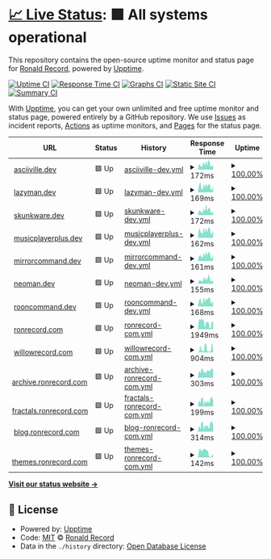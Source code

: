 # [📈 Live Status](https://doctorfree.github.io/upptime): <!--live status--> **🟩 All systems operational**

This repository contains the open-source uptime monitor and status page for [Ronald Record](http://ronrecord.com), powered by [Upptime](https://github.com/upptime/upptime).

[![Uptime CI](https://github.com/doctorfree/upptime/workflows/Uptime%20CI/badge.svg)](https://github.com/doctorfree/upptime/actions?query=workflow%3A%22Uptime+CI%22)
[![Response Time CI](https://github.com/doctorfree/upptime/workflows/Response%20Time%20CI/badge.svg)](https://github.com/doctorfree/upptime/actions?query=workflow%3A%22Response+Time+CI%22)
[![Graphs CI](https://github.com/doctorfree/upptime/workflows/Graphs%20CI/badge.svg)](https://github.com/doctorfree/upptime/actions?query=workflow%3A%22Graphs+CI%22)
[![Static Site CI](https://github.com/doctorfree/upptime/workflows/Static%20Site%20CI/badge.svg)](https://github.com/doctorfree/upptime/actions?query=workflow%3A%22Static+Site+CI%22)
[![Summary CI](https://github.com/doctorfree/upptime/workflows/Summary%20CI/badge.svg)](https://github.com/doctorfree/upptime/actions?query=workflow%3A%22Summary+CI%22)

With [Upptime](https://upptime.js.org), you can get your own unlimited and free uptime monitor and status page, powered entirely by a GitHub repository. We use [Issues](https://github.com/doctorfree/upptime/issues) as incident reports, [Actions](https://github.com/doctorfree/upptime/actions) as uptime monitors, and [Pages](https://doctorfree.github.io/upptime) for the status page.

<!--start: status pages-->
<!-- This summary is generated by Upptime (https://github.com/upptime/upptime) -->
<!-- Do not edit this manually, your changes will be overwritten -->
<!-- prettier-ignore -->
| URL | Status | History | Response Time | Uptime |
| --- | ------ | ------- | ------------- | ------ |
| <img alt="" src="https://icons.duckduckgo.com/ip3/asciiville.dev.ico" height="13"> [asciiville.dev](https://asciiville.dev) | 🟩 Up | [asciiville-dev.yml](https://github.com/doctorfree/upptime/commits/HEAD/history/asciiville-dev.yml) | <details><summary><img alt="Response time graph" src="./graphs/asciiville-dev/response-time-week.png" height="20"> 172ms</summary><br><a href="https://doctorfree.github.io/upptime/history/asciiville-dev"><img alt="Response time 172" src="https://img.shields.io/endpoint?url=https%3A%2F%2Fraw.githubusercontent.com%2Fdoctorfree%2Fupptime%2FHEAD%2Fapi%2Fasciiville-dev%2Fresponse-time.json"></a><br><a href="https://doctorfree.github.io/upptime/history/asciiville-dev"><img alt="24-hour response time 172" src="https://img.shields.io/endpoint?url=https%3A%2F%2Fraw.githubusercontent.com%2Fdoctorfree%2Fupptime%2FHEAD%2Fapi%2Fasciiville-dev%2Fresponse-time-day.json"></a><br><a href="https://doctorfree.github.io/upptime/history/asciiville-dev"><img alt="7-day response time 172" src="https://img.shields.io/endpoint?url=https%3A%2F%2Fraw.githubusercontent.com%2Fdoctorfree%2Fupptime%2FHEAD%2Fapi%2Fasciiville-dev%2Fresponse-time-week.json"></a><br><a href="https://doctorfree.github.io/upptime/history/asciiville-dev"><img alt="30-day response time 172" src="https://img.shields.io/endpoint?url=https%3A%2F%2Fraw.githubusercontent.com%2Fdoctorfree%2Fupptime%2FHEAD%2Fapi%2Fasciiville-dev%2Fresponse-time-month.json"></a><br><a href="https://doctorfree.github.io/upptime/history/asciiville-dev"><img alt="1-year response time 172" src="https://img.shields.io/endpoint?url=https%3A%2F%2Fraw.githubusercontent.com%2Fdoctorfree%2Fupptime%2FHEAD%2Fapi%2Fasciiville-dev%2Fresponse-time-year.json"></a></details> | <details><summary><a href="https://doctorfree.github.io/upptime/history/asciiville-dev">100.00%</a></summary><a href="https://doctorfree.github.io/upptime/history/asciiville-dev"><img alt="All-time uptime 100.00%" src="https://img.shields.io/endpoint?url=https%3A%2F%2Fraw.githubusercontent.com%2Fdoctorfree%2Fupptime%2FHEAD%2Fapi%2Fasciiville-dev%2Fuptime.json"></a><br><a href="https://doctorfree.github.io/upptime/history/asciiville-dev"><img alt="24-hour uptime 100.00%" src="https://img.shields.io/endpoint?url=https%3A%2F%2Fraw.githubusercontent.com%2Fdoctorfree%2Fupptime%2FHEAD%2Fapi%2Fasciiville-dev%2Fuptime-day.json"></a><br><a href="https://doctorfree.github.io/upptime/history/asciiville-dev"><img alt="7-day uptime 100.00%" src="https://img.shields.io/endpoint?url=https%3A%2F%2Fraw.githubusercontent.com%2Fdoctorfree%2Fupptime%2FHEAD%2Fapi%2Fasciiville-dev%2Fuptime-week.json"></a><br><a href="https://doctorfree.github.io/upptime/history/asciiville-dev"><img alt="30-day uptime 100.00%" src="https://img.shields.io/endpoint?url=https%3A%2F%2Fraw.githubusercontent.com%2Fdoctorfree%2Fupptime%2FHEAD%2Fapi%2Fasciiville-dev%2Fuptime-month.json"></a><br><a href="https://doctorfree.github.io/upptime/history/asciiville-dev"><img alt="1-year uptime 100.00%" src="https://img.shields.io/endpoint?url=https%3A%2F%2Fraw.githubusercontent.com%2Fdoctorfree%2Fupptime%2FHEAD%2Fapi%2Fasciiville-dev%2Fuptime-year.json"></a></details>
| <img alt="" src="https://icons.duckduckgo.com/ip3/lazyman.dev.ico" height="13"> [lazyman.dev](https://lazyman.dev) | 🟩 Up | [lazyman-dev.yml](https://github.com/doctorfree/upptime/commits/HEAD/history/lazyman-dev.yml) | <details><summary><img alt="Response time graph" src="./graphs/lazyman-dev/response-time-week.png" height="20"> 169ms</summary><br><a href="https://doctorfree.github.io/upptime/history/lazyman-dev"><img alt="Response time 169" src="https://img.shields.io/endpoint?url=https%3A%2F%2Fraw.githubusercontent.com%2Fdoctorfree%2Fupptime%2FHEAD%2Fapi%2Flazyman-dev%2Fresponse-time.json"></a><br><a href="https://doctorfree.github.io/upptime/history/lazyman-dev"><img alt="24-hour response time 169" src="https://img.shields.io/endpoint?url=https%3A%2F%2Fraw.githubusercontent.com%2Fdoctorfree%2Fupptime%2FHEAD%2Fapi%2Flazyman-dev%2Fresponse-time-day.json"></a><br><a href="https://doctorfree.github.io/upptime/history/lazyman-dev"><img alt="7-day response time 169" src="https://img.shields.io/endpoint?url=https%3A%2F%2Fraw.githubusercontent.com%2Fdoctorfree%2Fupptime%2FHEAD%2Fapi%2Flazyman-dev%2Fresponse-time-week.json"></a><br><a href="https://doctorfree.github.io/upptime/history/lazyman-dev"><img alt="30-day response time 169" src="https://img.shields.io/endpoint?url=https%3A%2F%2Fraw.githubusercontent.com%2Fdoctorfree%2Fupptime%2FHEAD%2Fapi%2Flazyman-dev%2Fresponse-time-month.json"></a><br><a href="https://doctorfree.github.io/upptime/history/lazyman-dev"><img alt="1-year response time 169" src="https://img.shields.io/endpoint?url=https%3A%2F%2Fraw.githubusercontent.com%2Fdoctorfree%2Fupptime%2FHEAD%2Fapi%2Flazyman-dev%2Fresponse-time-year.json"></a></details> | <details><summary><a href="https://doctorfree.github.io/upptime/history/lazyman-dev">100.00%</a></summary><a href="https://doctorfree.github.io/upptime/history/lazyman-dev"><img alt="All-time uptime 100.00%" src="https://img.shields.io/endpoint?url=https%3A%2F%2Fraw.githubusercontent.com%2Fdoctorfree%2Fupptime%2FHEAD%2Fapi%2Flazyman-dev%2Fuptime.json"></a><br><a href="https://doctorfree.github.io/upptime/history/lazyman-dev"><img alt="24-hour uptime 100.00%" src="https://img.shields.io/endpoint?url=https%3A%2F%2Fraw.githubusercontent.com%2Fdoctorfree%2Fupptime%2FHEAD%2Fapi%2Flazyman-dev%2Fuptime-day.json"></a><br><a href="https://doctorfree.github.io/upptime/history/lazyman-dev"><img alt="7-day uptime 100.00%" src="https://img.shields.io/endpoint?url=https%3A%2F%2Fraw.githubusercontent.com%2Fdoctorfree%2Fupptime%2FHEAD%2Fapi%2Flazyman-dev%2Fuptime-week.json"></a><br><a href="https://doctorfree.github.io/upptime/history/lazyman-dev"><img alt="30-day uptime 100.00%" src="https://img.shields.io/endpoint?url=https%3A%2F%2Fraw.githubusercontent.com%2Fdoctorfree%2Fupptime%2FHEAD%2Fapi%2Flazyman-dev%2Fuptime-month.json"></a><br><a href="https://doctorfree.github.io/upptime/history/lazyman-dev"><img alt="1-year uptime 100.00%" src="https://img.shields.io/endpoint?url=https%3A%2F%2Fraw.githubusercontent.com%2Fdoctorfree%2Fupptime%2FHEAD%2Fapi%2Flazyman-dev%2Fuptime-year.json"></a></details>
| <img alt="" src="https://icons.duckduckgo.com/ip3/skunkware.dev.ico" height="13"> [skunkware.dev](https://skunkware.dev) | 🟩 Up | [skunkware-dev.yml](https://github.com/doctorfree/upptime/commits/HEAD/history/skunkware-dev.yml) | <details><summary><img alt="Response time graph" src="./graphs/skunkware-dev/response-time-week.png" height="20"> 172ms</summary><br><a href="https://doctorfree.github.io/upptime/history/skunkware-dev"><img alt="Response time 172" src="https://img.shields.io/endpoint?url=https%3A%2F%2Fraw.githubusercontent.com%2Fdoctorfree%2Fupptime%2FHEAD%2Fapi%2Fskunkware-dev%2Fresponse-time.json"></a><br><a href="https://doctorfree.github.io/upptime/history/skunkware-dev"><img alt="24-hour response time 172" src="https://img.shields.io/endpoint?url=https%3A%2F%2Fraw.githubusercontent.com%2Fdoctorfree%2Fupptime%2FHEAD%2Fapi%2Fskunkware-dev%2Fresponse-time-day.json"></a><br><a href="https://doctorfree.github.io/upptime/history/skunkware-dev"><img alt="7-day response time 172" src="https://img.shields.io/endpoint?url=https%3A%2F%2Fraw.githubusercontent.com%2Fdoctorfree%2Fupptime%2FHEAD%2Fapi%2Fskunkware-dev%2Fresponse-time-week.json"></a><br><a href="https://doctorfree.github.io/upptime/history/skunkware-dev"><img alt="30-day response time 172" src="https://img.shields.io/endpoint?url=https%3A%2F%2Fraw.githubusercontent.com%2Fdoctorfree%2Fupptime%2FHEAD%2Fapi%2Fskunkware-dev%2Fresponse-time-month.json"></a><br><a href="https://doctorfree.github.io/upptime/history/skunkware-dev"><img alt="1-year response time 172" src="https://img.shields.io/endpoint?url=https%3A%2F%2Fraw.githubusercontent.com%2Fdoctorfree%2Fupptime%2FHEAD%2Fapi%2Fskunkware-dev%2Fresponse-time-year.json"></a></details> | <details><summary><a href="https://doctorfree.github.io/upptime/history/skunkware-dev">100.00%</a></summary><a href="https://doctorfree.github.io/upptime/history/skunkware-dev"><img alt="All-time uptime 100.00%" src="https://img.shields.io/endpoint?url=https%3A%2F%2Fraw.githubusercontent.com%2Fdoctorfree%2Fupptime%2FHEAD%2Fapi%2Fskunkware-dev%2Fuptime.json"></a><br><a href="https://doctorfree.github.io/upptime/history/skunkware-dev"><img alt="24-hour uptime 100.00%" src="https://img.shields.io/endpoint?url=https%3A%2F%2Fraw.githubusercontent.com%2Fdoctorfree%2Fupptime%2FHEAD%2Fapi%2Fskunkware-dev%2Fuptime-day.json"></a><br><a href="https://doctorfree.github.io/upptime/history/skunkware-dev"><img alt="7-day uptime 100.00%" src="https://img.shields.io/endpoint?url=https%3A%2F%2Fraw.githubusercontent.com%2Fdoctorfree%2Fupptime%2FHEAD%2Fapi%2Fskunkware-dev%2Fuptime-week.json"></a><br><a href="https://doctorfree.github.io/upptime/history/skunkware-dev"><img alt="30-day uptime 100.00%" src="https://img.shields.io/endpoint?url=https%3A%2F%2Fraw.githubusercontent.com%2Fdoctorfree%2Fupptime%2FHEAD%2Fapi%2Fskunkware-dev%2Fuptime-month.json"></a><br><a href="https://doctorfree.github.io/upptime/history/skunkware-dev"><img alt="1-year uptime 100.00%" src="https://img.shields.io/endpoint?url=https%3A%2F%2Fraw.githubusercontent.com%2Fdoctorfree%2Fupptime%2FHEAD%2Fapi%2Fskunkware-dev%2Fuptime-year.json"></a></details>
| <img alt="" src="https://icons.duckduckgo.com/ip3/musicplayerplus.dev.ico" height="13"> [musicplayerplus.dev](https://musicplayerplus.dev) | 🟩 Up | [musicplayerplus-dev.yml](https://github.com/doctorfree/upptime/commits/HEAD/history/musicplayerplus-dev.yml) | <details><summary><img alt="Response time graph" src="./graphs/musicplayerplus-dev/response-time-week.png" height="20"> 162ms</summary><br><a href="https://doctorfree.github.io/upptime/history/musicplayerplus-dev"><img alt="Response time 162" src="https://img.shields.io/endpoint?url=https%3A%2F%2Fraw.githubusercontent.com%2Fdoctorfree%2Fupptime%2FHEAD%2Fapi%2Fmusicplayerplus-dev%2Fresponse-time.json"></a><br><a href="https://doctorfree.github.io/upptime/history/musicplayerplus-dev"><img alt="24-hour response time 162" src="https://img.shields.io/endpoint?url=https%3A%2F%2Fraw.githubusercontent.com%2Fdoctorfree%2Fupptime%2FHEAD%2Fapi%2Fmusicplayerplus-dev%2Fresponse-time-day.json"></a><br><a href="https://doctorfree.github.io/upptime/history/musicplayerplus-dev"><img alt="7-day response time 162" src="https://img.shields.io/endpoint?url=https%3A%2F%2Fraw.githubusercontent.com%2Fdoctorfree%2Fupptime%2FHEAD%2Fapi%2Fmusicplayerplus-dev%2Fresponse-time-week.json"></a><br><a href="https://doctorfree.github.io/upptime/history/musicplayerplus-dev"><img alt="30-day response time 162" src="https://img.shields.io/endpoint?url=https%3A%2F%2Fraw.githubusercontent.com%2Fdoctorfree%2Fupptime%2FHEAD%2Fapi%2Fmusicplayerplus-dev%2Fresponse-time-month.json"></a><br><a href="https://doctorfree.github.io/upptime/history/musicplayerplus-dev"><img alt="1-year response time 162" src="https://img.shields.io/endpoint?url=https%3A%2F%2Fraw.githubusercontent.com%2Fdoctorfree%2Fupptime%2FHEAD%2Fapi%2Fmusicplayerplus-dev%2Fresponse-time-year.json"></a></details> | <details><summary><a href="https://doctorfree.github.io/upptime/history/musicplayerplus-dev">100.00%</a></summary><a href="https://doctorfree.github.io/upptime/history/musicplayerplus-dev"><img alt="All-time uptime 100.00%" src="https://img.shields.io/endpoint?url=https%3A%2F%2Fraw.githubusercontent.com%2Fdoctorfree%2Fupptime%2FHEAD%2Fapi%2Fmusicplayerplus-dev%2Fuptime.json"></a><br><a href="https://doctorfree.github.io/upptime/history/musicplayerplus-dev"><img alt="24-hour uptime 100.00%" src="https://img.shields.io/endpoint?url=https%3A%2F%2Fraw.githubusercontent.com%2Fdoctorfree%2Fupptime%2FHEAD%2Fapi%2Fmusicplayerplus-dev%2Fuptime-day.json"></a><br><a href="https://doctorfree.github.io/upptime/history/musicplayerplus-dev"><img alt="7-day uptime 100.00%" src="https://img.shields.io/endpoint?url=https%3A%2F%2Fraw.githubusercontent.com%2Fdoctorfree%2Fupptime%2FHEAD%2Fapi%2Fmusicplayerplus-dev%2Fuptime-week.json"></a><br><a href="https://doctorfree.github.io/upptime/history/musicplayerplus-dev"><img alt="30-day uptime 100.00%" src="https://img.shields.io/endpoint?url=https%3A%2F%2Fraw.githubusercontent.com%2Fdoctorfree%2Fupptime%2FHEAD%2Fapi%2Fmusicplayerplus-dev%2Fuptime-month.json"></a><br><a href="https://doctorfree.github.io/upptime/history/musicplayerplus-dev"><img alt="1-year uptime 100.00%" src="https://img.shields.io/endpoint?url=https%3A%2F%2Fraw.githubusercontent.com%2Fdoctorfree%2Fupptime%2FHEAD%2Fapi%2Fmusicplayerplus-dev%2Fuptime-year.json"></a></details>
| <img alt="" src="https://icons.duckduckgo.com/ip3/mirrorcommand.dev.ico" height="13"> [mirrorcommand.dev](https://mirrorcommand.dev) | 🟩 Up | [mirrorcommand-dev.yml](https://github.com/doctorfree/upptime/commits/HEAD/history/mirrorcommand-dev.yml) | <details><summary><img alt="Response time graph" src="./graphs/mirrorcommand-dev/response-time-week.png" height="20"> 161ms</summary><br><a href="https://doctorfree.github.io/upptime/history/mirrorcommand-dev"><img alt="Response time 161" src="https://img.shields.io/endpoint?url=https%3A%2F%2Fraw.githubusercontent.com%2Fdoctorfree%2Fupptime%2FHEAD%2Fapi%2Fmirrorcommand-dev%2Fresponse-time.json"></a><br><a href="https://doctorfree.github.io/upptime/history/mirrorcommand-dev"><img alt="24-hour response time 161" src="https://img.shields.io/endpoint?url=https%3A%2F%2Fraw.githubusercontent.com%2Fdoctorfree%2Fupptime%2FHEAD%2Fapi%2Fmirrorcommand-dev%2Fresponse-time-day.json"></a><br><a href="https://doctorfree.github.io/upptime/history/mirrorcommand-dev"><img alt="7-day response time 161" src="https://img.shields.io/endpoint?url=https%3A%2F%2Fraw.githubusercontent.com%2Fdoctorfree%2Fupptime%2FHEAD%2Fapi%2Fmirrorcommand-dev%2Fresponse-time-week.json"></a><br><a href="https://doctorfree.github.io/upptime/history/mirrorcommand-dev"><img alt="30-day response time 161" src="https://img.shields.io/endpoint?url=https%3A%2F%2Fraw.githubusercontent.com%2Fdoctorfree%2Fupptime%2FHEAD%2Fapi%2Fmirrorcommand-dev%2Fresponse-time-month.json"></a><br><a href="https://doctorfree.github.io/upptime/history/mirrorcommand-dev"><img alt="1-year response time 161" src="https://img.shields.io/endpoint?url=https%3A%2F%2Fraw.githubusercontent.com%2Fdoctorfree%2Fupptime%2FHEAD%2Fapi%2Fmirrorcommand-dev%2Fresponse-time-year.json"></a></details> | <details><summary><a href="https://doctorfree.github.io/upptime/history/mirrorcommand-dev">100.00%</a></summary><a href="https://doctorfree.github.io/upptime/history/mirrorcommand-dev"><img alt="All-time uptime 100.00%" src="https://img.shields.io/endpoint?url=https%3A%2F%2Fraw.githubusercontent.com%2Fdoctorfree%2Fupptime%2FHEAD%2Fapi%2Fmirrorcommand-dev%2Fuptime.json"></a><br><a href="https://doctorfree.github.io/upptime/history/mirrorcommand-dev"><img alt="24-hour uptime 100.00%" src="https://img.shields.io/endpoint?url=https%3A%2F%2Fraw.githubusercontent.com%2Fdoctorfree%2Fupptime%2FHEAD%2Fapi%2Fmirrorcommand-dev%2Fuptime-day.json"></a><br><a href="https://doctorfree.github.io/upptime/history/mirrorcommand-dev"><img alt="7-day uptime 100.00%" src="https://img.shields.io/endpoint?url=https%3A%2F%2Fraw.githubusercontent.com%2Fdoctorfree%2Fupptime%2FHEAD%2Fapi%2Fmirrorcommand-dev%2Fuptime-week.json"></a><br><a href="https://doctorfree.github.io/upptime/history/mirrorcommand-dev"><img alt="30-day uptime 100.00%" src="https://img.shields.io/endpoint?url=https%3A%2F%2Fraw.githubusercontent.com%2Fdoctorfree%2Fupptime%2FHEAD%2Fapi%2Fmirrorcommand-dev%2Fuptime-month.json"></a><br><a href="https://doctorfree.github.io/upptime/history/mirrorcommand-dev"><img alt="1-year uptime 100.00%" src="https://img.shields.io/endpoint?url=https%3A%2F%2Fraw.githubusercontent.com%2Fdoctorfree%2Fupptime%2FHEAD%2Fapi%2Fmirrorcommand-dev%2Fuptime-year.json"></a></details>
| <img alt="" src="https://icons.duckduckgo.com/ip3/neoman.dev.ico" height="13"> [neoman.dev](https://neoman.dev) | 🟩 Up | [neoman-dev.yml](https://github.com/doctorfree/upptime/commits/HEAD/history/neoman-dev.yml) | <details><summary><img alt="Response time graph" src="./graphs/neoman-dev/response-time-week.png" height="20"> 155ms</summary><br><a href="https://doctorfree.github.io/upptime/history/neoman-dev"><img alt="Response time 155" src="https://img.shields.io/endpoint?url=https%3A%2F%2Fraw.githubusercontent.com%2Fdoctorfree%2Fupptime%2FHEAD%2Fapi%2Fneoman-dev%2Fresponse-time.json"></a><br><a href="https://doctorfree.github.io/upptime/history/neoman-dev"><img alt="24-hour response time 155" src="https://img.shields.io/endpoint?url=https%3A%2F%2Fraw.githubusercontent.com%2Fdoctorfree%2Fupptime%2FHEAD%2Fapi%2Fneoman-dev%2Fresponse-time-day.json"></a><br><a href="https://doctorfree.github.io/upptime/history/neoman-dev"><img alt="7-day response time 155" src="https://img.shields.io/endpoint?url=https%3A%2F%2Fraw.githubusercontent.com%2Fdoctorfree%2Fupptime%2FHEAD%2Fapi%2Fneoman-dev%2Fresponse-time-week.json"></a><br><a href="https://doctorfree.github.io/upptime/history/neoman-dev"><img alt="30-day response time 155" src="https://img.shields.io/endpoint?url=https%3A%2F%2Fraw.githubusercontent.com%2Fdoctorfree%2Fupptime%2FHEAD%2Fapi%2Fneoman-dev%2Fresponse-time-month.json"></a><br><a href="https://doctorfree.github.io/upptime/history/neoman-dev"><img alt="1-year response time 155" src="https://img.shields.io/endpoint?url=https%3A%2F%2Fraw.githubusercontent.com%2Fdoctorfree%2Fupptime%2FHEAD%2Fapi%2Fneoman-dev%2Fresponse-time-year.json"></a></details> | <details><summary><a href="https://doctorfree.github.io/upptime/history/neoman-dev">100.00%</a></summary><a href="https://doctorfree.github.io/upptime/history/neoman-dev"><img alt="All-time uptime 100.00%" src="https://img.shields.io/endpoint?url=https%3A%2F%2Fraw.githubusercontent.com%2Fdoctorfree%2Fupptime%2FHEAD%2Fapi%2Fneoman-dev%2Fuptime.json"></a><br><a href="https://doctorfree.github.io/upptime/history/neoman-dev"><img alt="24-hour uptime 100.00%" src="https://img.shields.io/endpoint?url=https%3A%2F%2Fraw.githubusercontent.com%2Fdoctorfree%2Fupptime%2FHEAD%2Fapi%2Fneoman-dev%2Fuptime-day.json"></a><br><a href="https://doctorfree.github.io/upptime/history/neoman-dev"><img alt="7-day uptime 100.00%" src="https://img.shields.io/endpoint?url=https%3A%2F%2Fraw.githubusercontent.com%2Fdoctorfree%2Fupptime%2FHEAD%2Fapi%2Fneoman-dev%2Fuptime-week.json"></a><br><a href="https://doctorfree.github.io/upptime/history/neoman-dev"><img alt="30-day uptime 100.00%" src="https://img.shields.io/endpoint?url=https%3A%2F%2Fraw.githubusercontent.com%2Fdoctorfree%2Fupptime%2FHEAD%2Fapi%2Fneoman-dev%2Fuptime-month.json"></a><br><a href="https://doctorfree.github.io/upptime/history/neoman-dev"><img alt="1-year uptime 100.00%" src="https://img.shields.io/endpoint?url=https%3A%2F%2Fraw.githubusercontent.com%2Fdoctorfree%2Fupptime%2FHEAD%2Fapi%2Fneoman-dev%2Fuptime-year.json"></a></details>
| <img alt="" src="https://icons.duckduckgo.com/ip3/rooncommand.dev.ico" height="13"> [rooncommand.dev](https://rooncommand.dev) | 🟩 Up | [rooncommand-dev.yml](https://github.com/doctorfree/upptime/commits/HEAD/history/rooncommand-dev.yml) | <details><summary><img alt="Response time graph" src="./graphs/rooncommand-dev/response-time-week.png" height="20"> 168ms</summary><br><a href="https://doctorfree.github.io/upptime/history/rooncommand-dev"><img alt="Response time 168" src="https://img.shields.io/endpoint?url=https%3A%2F%2Fraw.githubusercontent.com%2Fdoctorfree%2Fupptime%2FHEAD%2Fapi%2Frooncommand-dev%2Fresponse-time.json"></a><br><a href="https://doctorfree.github.io/upptime/history/rooncommand-dev"><img alt="24-hour response time 168" src="https://img.shields.io/endpoint?url=https%3A%2F%2Fraw.githubusercontent.com%2Fdoctorfree%2Fupptime%2FHEAD%2Fapi%2Frooncommand-dev%2Fresponse-time-day.json"></a><br><a href="https://doctorfree.github.io/upptime/history/rooncommand-dev"><img alt="7-day response time 168" src="https://img.shields.io/endpoint?url=https%3A%2F%2Fraw.githubusercontent.com%2Fdoctorfree%2Fupptime%2FHEAD%2Fapi%2Frooncommand-dev%2Fresponse-time-week.json"></a><br><a href="https://doctorfree.github.io/upptime/history/rooncommand-dev"><img alt="30-day response time 168" src="https://img.shields.io/endpoint?url=https%3A%2F%2Fraw.githubusercontent.com%2Fdoctorfree%2Fupptime%2FHEAD%2Fapi%2Frooncommand-dev%2Fresponse-time-month.json"></a><br><a href="https://doctorfree.github.io/upptime/history/rooncommand-dev"><img alt="1-year response time 168" src="https://img.shields.io/endpoint?url=https%3A%2F%2Fraw.githubusercontent.com%2Fdoctorfree%2Fupptime%2FHEAD%2Fapi%2Frooncommand-dev%2Fresponse-time-year.json"></a></details> | <details><summary><a href="https://doctorfree.github.io/upptime/history/rooncommand-dev">100.00%</a></summary><a href="https://doctorfree.github.io/upptime/history/rooncommand-dev"><img alt="All-time uptime 100.00%" src="https://img.shields.io/endpoint?url=https%3A%2F%2Fraw.githubusercontent.com%2Fdoctorfree%2Fupptime%2FHEAD%2Fapi%2Frooncommand-dev%2Fuptime.json"></a><br><a href="https://doctorfree.github.io/upptime/history/rooncommand-dev"><img alt="24-hour uptime 100.00%" src="https://img.shields.io/endpoint?url=https%3A%2F%2Fraw.githubusercontent.com%2Fdoctorfree%2Fupptime%2FHEAD%2Fapi%2Frooncommand-dev%2Fuptime-day.json"></a><br><a href="https://doctorfree.github.io/upptime/history/rooncommand-dev"><img alt="7-day uptime 100.00%" src="https://img.shields.io/endpoint?url=https%3A%2F%2Fraw.githubusercontent.com%2Fdoctorfree%2Fupptime%2FHEAD%2Fapi%2Frooncommand-dev%2Fuptime-week.json"></a><br><a href="https://doctorfree.github.io/upptime/history/rooncommand-dev"><img alt="30-day uptime 100.00%" src="https://img.shields.io/endpoint?url=https%3A%2F%2Fraw.githubusercontent.com%2Fdoctorfree%2Fupptime%2FHEAD%2Fapi%2Frooncommand-dev%2Fuptime-month.json"></a><br><a href="https://doctorfree.github.io/upptime/history/rooncommand-dev"><img alt="1-year uptime 100.00%" src="https://img.shields.io/endpoint?url=https%3A%2F%2Fraw.githubusercontent.com%2Fdoctorfree%2Fupptime%2FHEAD%2Fapi%2Frooncommand-dev%2Fuptime-year.json"></a></details>
| <img alt="" src="https://icons.duckduckgo.com/ip3/ronrecord.com.ico" height="13"> [ronrecord.com](https://ronrecord.com) | 🟩 Up | [ronrecord-com.yml](https://github.com/doctorfree/upptime/commits/HEAD/history/ronrecord-com.yml) | <details><summary><img alt="Response time graph" src="./graphs/ronrecord-com/response-time-week.png" height="20"> 1949ms</summary><br><a href="https://doctorfree.github.io/upptime/history/ronrecord-com"><img alt="Response time 1949" src="https://img.shields.io/endpoint?url=https%3A%2F%2Fraw.githubusercontent.com%2Fdoctorfree%2Fupptime%2FHEAD%2Fapi%2Fronrecord-com%2Fresponse-time.json"></a><br><a href="https://doctorfree.github.io/upptime/history/ronrecord-com"><img alt="24-hour response time 1949" src="https://img.shields.io/endpoint?url=https%3A%2F%2Fraw.githubusercontent.com%2Fdoctorfree%2Fupptime%2FHEAD%2Fapi%2Fronrecord-com%2Fresponse-time-day.json"></a><br><a href="https://doctorfree.github.io/upptime/history/ronrecord-com"><img alt="7-day response time 1949" src="https://img.shields.io/endpoint?url=https%3A%2F%2Fraw.githubusercontent.com%2Fdoctorfree%2Fupptime%2FHEAD%2Fapi%2Fronrecord-com%2Fresponse-time-week.json"></a><br><a href="https://doctorfree.github.io/upptime/history/ronrecord-com"><img alt="30-day response time 1949" src="https://img.shields.io/endpoint?url=https%3A%2F%2Fraw.githubusercontent.com%2Fdoctorfree%2Fupptime%2FHEAD%2Fapi%2Fronrecord-com%2Fresponse-time-month.json"></a><br><a href="https://doctorfree.github.io/upptime/history/ronrecord-com"><img alt="1-year response time 1949" src="https://img.shields.io/endpoint?url=https%3A%2F%2Fraw.githubusercontent.com%2Fdoctorfree%2Fupptime%2FHEAD%2Fapi%2Fronrecord-com%2Fresponse-time-year.json"></a></details> | <details><summary><a href="https://doctorfree.github.io/upptime/history/ronrecord-com">100.00%</a></summary><a href="https://doctorfree.github.io/upptime/history/ronrecord-com"><img alt="All-time uptime 100.00%" src="https://img.shields.io/endpoint?url=https%3A%2F%2Fraw.githubusercontent.com%2Fdoctorfree%2Fupptime%2FHEAD%2Fapi%2Fronrecord-com%2Fuptime.json"></a><br><a href="https://doctorfree.github.io/upptime/history/ronrecord-com"><img alt="24-hour uptime 100.00%" src="https://img.shields.io/endpoint?url=https%3A%2F%2Fraw.githubusercontent.com%2Fdoctorfree%2Fupptime%2FHEAD%2Fapi%2Fronrecord-com%2Fuptime-day.json"></a><br><a href="https://doctorfree.github.io/upptime/history/ronrecord-com"><img alt="7-day uptime 100.00%" src="https://img.shields.io/endpoint?url=https%3A%2F%2Fraw.githubusercontent.com%2Fdoctorfree%2Fupptime%2FHEAD%2Fapi%2Fronrecord-com%2Fuptime-week.json"></a><br><a href="https://doctorfree.github.io/upptime/history/ronrecord-com"><img alt="30-day uptime 100.00%" src="https://img.shields.io/endpoint?url=https%3A%2F%2Fraw.githubusercontent.com%2Fdoctorfree%2Fupptime%2FHEAD%2Fapi%2Fronrecord-com%2Fuptime-month.json"></a><br><a href="https://doctorfree.github.io/upptime/history/ronrecord-com"><img alt="1-year uptime 100.00%" src="https://img.shields.io/endpoint?url=https%3A%2F%2Fraw.githubusercontent.com%2Fdoctorfree%2Fupptime%2FHEAD%2Fapi%2Fronrecord-com%2Fuptime-year.json"></a></details>
| <img alt="" src="https://icons.duckduckgo.com/ip3/willowrecord.com.ico" height="13"> [willowrecord.com](https://willowrecord.com) | 🟩 Up | [willowrecord-com.yml](https://github.com/doctorfree/upptime/commits/HEAD/history/willowrecord-com.yml) | <details><summary><img alt="Response time graph" src="./graphs/willowrecord-com/response-time-week.png" height="20"> 904ms</summary><br><a href="https://doctorfree.github.io/upptime/history/willowrecord-com"><img alt="Response time 904" src="https://img.shields.io/endpoint?url=https%3A%2F%2Fraw.githubusercontent.com%2Fdoctorfree%2Fupptime%2FHEAD%2Fapi%2Fwillowrecord-com%2Fresponse-time.json"></a><br><a href="https://doctorfree.github.io/upptime/history/willowrecord-com"><img alt="24-hour response time 904" src="https://img.shields.io/endpoint?url=https%3A%2F%2Fraw.githubusercontent.com%2Fdoctorfree%2Fupptime%2FHEAD%2Fapi%2Fwillowrecord-com%2Fresponse-time-day.json"></a><br><a href="https://doctorfree.github.io/upptime/history/willowrecord-com"><img alt="7-day response time 904" src="https://img.shields.io/endpoint?url=https%3A%2F%2Fraw.githubusercontent.com%2Fdoctorfree%2Fupptime%2FHEAD%2Fapi%2Fwillowrecord-com%2Fresponse-time-week.json"></a><br><a href="https://doctorfree.github.io/upptime/history/willowrecord-com"><img alt="30-day response time 904" src="https://img.shields.io/endpoint?url=https%3A%2F%2Fraw.githubusercontent.com%2Fdoctorfree%2Fupptime%2FHEAD%2Fapi%2Fwillowrecord-com%2Fresponse-time-month.json"></a><br><a href="https://doctorfree.github.io/upptime/history/willowrecord-com"><img alt="1-year response time 904" src="https://img.shields.io/endpoint?url=https%3A%2F%2Fraw.githubusercontent.com%2Fdoctorfree%2Fupptime%2FHEAD%2Fapi%2Fwillowrecord-com%2Fresponse-time-year.json"></a></details> | <details><summary><a href="https://doctorfree.github.io/upptime/history/willowrecord-com">100.00%</a></summary><a href="https://doctorfree.github.io/upptime/history/willowrecord-com"><img alt="All-time uptime 100.00%" src="https://img.shields.io/endpoint?url=https%3A%2F%2Fraw.githubusercontent.com%2Fdoctorfree%2Fupptime%2FHEAD%2Fapi%2Fwillowrecord-com%2Fuptime.json"></a><br><a href="https://doctorfree.github.io/upptime/history/willowrecord-com"><img alt="24-hour uptime 100.00%" src="https://img.shields.io/endpoint?url=https%3A%2F%2Fraw.githubusercontent.com%2Fdoctorfree%2Fupptime%2FHEAD%2Fapi%2Fwillowrecord-com%2Fuptime-day.json"></a><br><a href="https://doctorfree.github.io/upptime/history/willowrecord-com"><img alt="7-day uptime 100.00%" src="https://img.shields.io/endpoint?url=https%3A%2F%2Fraw.githubusercontent.com%2Fdoctorfree%2Fupptime%2FHEAD%2Fapi%2Fwillowrecord-com%2Fuptime-week.json"></a><br><a href="https://doctorfree.github.io/upptime/history/willowrecord-com"><img alt="30-day uptime 100.00%" src="https://img.shields.io/endpoint?url=https%3A%2F%2Fraw.githubusercontent.com%2Fdoctorfree%2Fupptime%2FHEAD%2Fapi%2Fwillowrecord-com%2Fuptime-month.json"></a><br><a href="https://doctorfree.github.io/upptime/history/willowrecord-com"><img alt="1-year uptime 100.00%" src="https://img.shields.io/endpoint?url=https%3A%2F%2Fraw.githubusercontent.com%2Fdoctorfree%2Fupptime%2FHEAD%2Fapi%2Fwillowrecord-com%2Fuptime-year.json"></a></details>
| <img alt="" src="https://icons.duckduckgo.com/ip3/archive.ronrecord.com.ico" height="13"> [archive.ronrecord.com](https://archive.ronrecord.com) | 🟩 Up | [archive-ronrecord-com.yml](https://github.com/doctorfree/upptime/commits/HEAD/history/archive-ronrecord-com.yml) | <details><summary><img alt="Response time graph" src="./graphs/archive-ronrecord-com/response-time-week.png" height="20"> 303ms</summary><br><a href="https://doctorfree.github.io/upptime/history/archive-ronrecord-com"><img alt="Response time 303" src="https://img.shields.io/endpoint?url=https%3A%2F%2Fraw.githubusercontent.com%2Fdoctorfree%2Fupptime%2FHEAD%2Fapi%2Farchive-ronrecord-com%2Fresponse-time.json"></a><br><a href="https://doctorfree.github.io/upptime/history/archive-ronrecord-com"><img alt="24-hour response time 303" src="https://img.shields.io/endpoint?url=https%3A%2F%2Fraw.githubusercontent.com%2Fdoctorfree%2Fupptime%2FHEAD%2Fapi%2Farchive-ronrecord-com%2Fresponse-time-day.json"></a><br><a href="https://doctorfree.github.io/upptime/history/archive-ronrecord-com"><img alt="7-day response time 303" src="https://img.shields.io/endpoint?url=https%3A%2F%2Fraw.githubusercontent.com%2Fdoctorfree%2Fupptime%2FHEAD%2Fapi%2Farchive-ronrecord-com%2Fresponse-time-week.json"></a><br><a href="https://doctorfree.github.io/upptime/history/archive-ronrecord-com"><img alt="30-day response time 303" src="https://img.shields.io/endpoint?url=https%3A%2F%2Fraw.githubusercontent.com%2Fdoctorfree%2Fupptime%2FHEAD%2Fapi%2Farchive-ronrecord-com%2Fresponse-time-month.json"></a><br><a href="https://doctorfree.github.io/upptime/history/archive-ronrecord-com"><img alt="1-year response time 303" src="https://img.shields.io/endpoint?url=https%3A%2F%2Fraw.githubusercontent.com%2Fdoctorfree%2Fupptime%2FHEAD%2Fapi%2Farchive-ronrecord-com%2Fresponse-time-year.json"></a></details> | <details><summary><a href="https://doctorfree.github.io/upptime/history/archive-ronrecord-com">100.00%</a></summary><a href="https://doctorfree.github.io/upptime/history/archive-ronrecord-com"><img alt="All-time uptime 100.00%" src="https://img.shields.io/endpoint?url=https%3A%2F%2Fraw.githubusercontent.com%2Fdoctorfree%2Fupptime%2FHEAD%2Fapi%2Farchive-ronrecord-com%2Fuptime.json"></a><br><a href="https://doctorfree.github.io/upptime/history/archive-ronrecord-com"><img alt="24-hour uptime 100.00%" src="https://img.shields.io/endpoint?url=https%3A%2F%2Fraw.githubusercontent.com%2Fdoctorfree%2Fupptime%2FHEAD%2Fapi%2Farchive-ronrecord-com%2Fuptime-day.json"></a><br><a href="https://doctorfree.github.io/upptime/history/archive-ronrecord-com"><img alt="7-day uptime 100.00%" src="https://img.shields.io/endpoint?url=https%3A%2F%2Fraw.githubusercontent.com%2Fdoctorfree%2Fupptime%2FHEAD%2Fapi%2Farchive-ronrecord-com%2Fuptime-week.json"></a><br><a href="https://doctorfree.github.io/upptime/history/archive-ronrecord-com"><img alt="30-day uptime 100.00%" src="https://img.shields.io/endpoint?url=https%3A%2F%2Fraw.githubusercontent.com%2Fdoctorfree%2Fupptime%2FHEAD%2Fapi%2Farchive-ronrecord-com%2Fuptime-month.json"></a><br><a href="https://doctorfree.github.io/upptime/history/archive-ronrecord-com"><img alt="1-year uptime 100.00%" src="https://img.shields.io/endpoint?url=https%3A%2F%2Fraw.githubusercontent.com%2Fdoctorfree%2Fupptime%2FHEAD%2Fapi%2Farchive-ronrecord-com%2Fuptime-year.json"></a></details>
| <img alt="" src="https://icons.duckduckgo.com/ip3/fractals.ronrecord.com.ico" height="13"> [fractals.ronrecord.com](https://fractals.ronrecord.com) | 🟩 Up | [fractals-ronrecord-com.yml](https://github.com/doctorfree/upptime/commits/HEAD/history/fractals-ronrecord-com.yml) | <details><summary><img alt="Response time graph" src="./graphs/fractals-ronrecord-com/response-time-week.png" height="20"> 199ms</summary><br><a href="https://doctorfree.github.io/upptime/history/fractals-ronrecord-com"><img alt="Response time 199" src="https://img.shields.io/endpoint?url=https%3A%2F%2Fraw.githubusercontent.com%2Fdoctorfree%2Fupptime%2FHEAD%2Fapi%2Ffractals-ronrecord-com%2Fresponse-time.json"></a><br><a href="https://doctorfree.github.io/upptime/history/fractals-ronrecord-com"><img alt="24-hour response time 199" src="https://img.shields.io/endpoint?url=https%3A%2F%2Fraw.githubusercontent.com%2Fdoctorfree%2Fupptime%2FHEAD%2Fapi%2Ffractals-ronrecord-com%2Fresponse-time-day.json"></a><br><a href="https://doctorfree.github.io/upptime/history/fractals-ronrecord-com"><img alt="7-day response time 199" src="https://img.shields.io/endpoint?url=https%3A%2F%2Fraw.githubusercontent.com%2Fdoctorfree%2Fupptime%2FHEAD%2Fapi%2Ffractals-ronrecord-com%2Fresponse-time-week.json"></a><br><a href="https://doctorfree.github.io/upptime/history/fractals-ronrecord-com"><img alt="30-day response time 199" src="https://img.shields.io/endpoint?url=https%3A%2F%2Fraw.githubusercontent.com%2Fdoctorfree%2Fupptime%2FHEAD%2Fapi%2Ffractals-ronrecord-com%2Fresponse-time-month.json"></a><br><a href="https://doctorfree.github.io/upptime/history/fractals-ronrecord-com"><img alt="1-year response time 199" src="https://img.shields.io/endpoint?url=https%3A%2F%2Fraw.githubusercontent.com%2Fdoctorfree%2Fupptime%2FHEAD%2Fapi%2Ffractals-ronrecord-com%2Fresponse-time-year.json"></a></details> | <details><summary><a href="https://doctorfree.github.io/upptime/history/fractals-ronrecord-com">100.00%</a></summary><a href="https://doctorfree.github.io/upptime/history/fractals-ronrecord-com"><img alt="All-time uptime 100.00%" src="https://img.shields.io/endpoint?url=https%3A%2F%2Fraw.githubusercontent.com%2Fdoctorfree%2Fupptime%2FHEAD%2Fapi%2Ffractals-ronrecord-com%2Fuptime.json"></a><br><a href="https://doctorfree.github.io/upptime/history/fractals-ronrecord-com"><img alt="24-hour uptime 100.00%" src="https://img.shields.io/endpoint?url=https%3A%2F%2Fraw.githubusercontent.com%2Fdoctorfree%2Fupptime%2FHEAD%2Fapi%2Ffractals-ronrecord-com%2Fuptime-day.json"></a><br><a href="https://doctorfree.github.io/upptime/history/fractals-ronrecord-com"><img alt="7-day uptime 100.00%" src="https://img.shields.io/endpoint?url=https%3A%2F%2Fraw.githubusercontent.com%2Fdoctorfree%2Fupptime%2FHEAD%2Fapi%2Ffractals-ronrecord-com%2Fuptime-week.json"></a><br><a href="https://doctorfree.github.io/upptime/history/fractals-ronrecord-com"><img alt="30-day uptime 100.00%" src="https://img.shields.io/endpoint?url=https%3A%2F%2Fraw.githubusercontent.com%2Fdoctorfree%2Fupptime%2FHEAD%2Fapi%2Ffractals-ronrecord-com%2Fuptime-month.json"></a><br><a href="https://doctorfree.github.io/upptime/history/fractals-ronrecord-com"><img alt="1-year uptime 100.00%" src="https://img.shields.io/endpoint?url=https%3A%2F%2Fraw.githubusercontent.com%2Fdoctorfree%2Fupptime%2FHEAD%2Fapi%2Ffractals-ronrecord-com%2Fuptime-year.json"></a></details>
| <img alt="" src="https://icons.duckduckgo.com/ip3/blog.ronrecord.com.ico" height="13"> [blog.ronrecord.com](https://blog.ronrecord.com) | 🟩 Up | [blog-ronrecord-com.yml](https://github.com/doctorfree/upptime/commits/HEAD/history/blog-ronrecord-com.yml) | <details><summary><img alt="Response time graph" src="./graphs/blog-ronrecord-com/response-time-week.png" height="20"> 314ms</summary><br><a href="https://doctorfree.github.io/upptime/history/blog-ronrecord-com"><img alt="Response time 314" src="https://img.shields.io/endpoint?url=https%3A%2F%2Fraw.githubusercontent.com%2Fdoctorfree%2Fupptime%2FHEAD%2Fapi%2Fblog-ronrecord-com%2Fresponse-time.json"></a><br><a href="https://doctorfree.github.io/upptime/history/blog-ronrecord-com"><img alt="24-hour response time 314" src="https://img.shields.io/endpoint?url=https%3A%2F%2Fraw.githubusercontent.com%2Fdoctorfree%2Fupptime%2FHEAD%2Fapi%2Fblog-ronrecord-com%2Fresponse-time-day.json"></a><br><a href="https://doctorfree.github.io/upptime/history/blog-ronrecord-com"><img alt="7-day response time 314" src="https://img.shields.io/endpoint?url=https%3A%2F%2Fraw.githubusercontent.com%2Fdoctorfree%2Fupptime%2FHEAD%2Fapi%2Fblog-ronrecord-com%2Fresponse-time-week.json"></a><br><a href="https://doctorfree.github.io/upptime/history/blog-ronrecord-com"><img alt="30-day response time 314" src="https://img.shields.io/endpoint?url=https%3A%2F%2Fraw.githubusercontent.com%2Fdoctorfree%2Fupptime%2FHEAD%2Fapi%2Fblog-ronrecord-com%2Fresponse-time-month.json"></a><br><a href="https://doctorfree.github.io/upptime/history/blog-ronrecord-com"><img alt="1-year response time 314" src="https://img.shields.io/endpoint?url=https%3A%2F%2Fraw.githubusercontent.com%2Fdoctorfree%2Fupptime%2FHEAD%2Fapi%2Fblog-ronrecord-com%2Fresponse-time-year.json"></a></details> | <details><summary><a href="https://doctorfree.github.io/upptime/history/blog-ronrecord-com">100.00%</a></summary><a href="https://doctorfree.github.io/upptime/history/blog-ronrecord-com"><img alt="All-time uptime 100.00%" src="https://img.shields.io/endpoint?url=https%3A%2F%2Fraw.githubusercontent.com%2Fdoctorfree%2Fupptime%2FHEAD%2Fapi%2Fblog-ronrecord-com%2Fuptime.json"></a><br><a href="https://doctorfree.github.io/upptime/history/blog-ronrecord-com"><img alt="24-hour uptime 100.00%" src="https://img.shields.io/endpoint?url=https%3A%2F%2Fraw.githubusercontent.com%2Fdoctorfree%2Fupptime%2FHEAD%2Fapi%2Fblog-ronrecord-com%2Fuptime-day.json"></a><br><a href="https://doctorfree.github.io/upptime/history/blog-ronrecord-com"><img alt="7-day uptime 100.00%" src="https://img.shields.io/endpoint?url=https%3A%2F%2Fraw.githubusercontent.com%2Fdoctorfree%2Fupptime%2FHEAD%2Fapi%2Fblog-ronrecord-com%2Fuptime-week.json"></a><br><a href="https://doctorfree.github.io/upptime/history/blog-ronrecord-com"><img alt="30-day uptime 100.00%" src="https://img.shields.io/endpoint?url=https%3A%2F%2Fraw.githubusercontent.com%2Fdoctorfree%2Fupptime%2FHEAD%2Fapi%2Fblog-ronrecord-com%2Fuptime-month.json"></a><br><a href="https://doctorfree.github.io/upptime/history/blog-ronrecord-com"><img alt="1-year uptime 100.00%" src="https://img.shields.io/endpoint?url=https%3A%2F%2Fraw.githubusercontent.com%2Fdoctorfree%2Fupptime%2FHEAD%2Fapi%2Fblog-ronrecord-com%2Fuptime-year.json"></a></details>
| <img alt="" src="https://raw.githubusercontent.com/doctorfree/upptime/master/assets/dummy.ico" height="13"> [themes.ronrecord.com](https://doctorfree.github.io/google-chrome-themes) | 🟩 Up | [themes-ronrecord-com.yml](https://github.com/doctorfree/upptime/commits/HEAD/history/themes-ronrecord-com.yml) | <details><summary><img alt="Response time graph" src="./graphs/themes-ronrecord-com/response-time-week.png" height="20"> 142ms</summary><br><a href="https://doctorfree.github.io/upptime/history/themes-ronrecord-com"><img alt="Response time 142" src="https://img.shields.io/endpoint?url=https%3A%2F%2Fraw.githubusercontent.com%2Fdoctorfree%2Fupptime%2FHEAD%2Fapi%2Fthemes-ronrecord-com%2Fresponse-time.json"></a><br><a href="https://doctorfree.github.io/upptime/history/themes-ronrecord-com"><img alt="24-hour response time 142" src="https://img.shields.io/endpoint?url=https%3A%2F%2Fraw.githubusercontent.com%2Fdoctorfree%2Fupptime%2FHEAD%2Fapi%2Fthemes-ronrecord-com%2Fresponse-time-day.json"></a><br><a href="https://doctorfree.github.io/upptime/history/themes-ronrecord-com"><img alt="7-day response time 142" src="https://img.shields.io/endpoint?url=https%3A%2F%2Fraw.githubusercontent.com%2Fdoctorfree%2Fupptime%2FHEAD%2Fapi%2Fthemes-ronrecord-com%2Fresponse-time-week.json"></a><br><a href="https://doctorfree.github.io/upptime/history/themes-ronrecord-com"><img alt="30-day response time 142" src="https://img.shields.io/endpoint?url=https%3A%2F%2Fraw.githubusercontent.com%2Fdoctorfree%2Fupptime%2FHEAD%2Fapi%2Fthemes-ronrecord-com%2Fresponse-time-month.json"></a><br><a href="https://doctorfree.github.io/upptime/history/themes-ronrecord-com"><img alt="1-year response time 142" src="https://img.shields.io/endpoint?url=https%3A%2F%2Fraw.githubusercontent.com%2Fdoctorfree%2Fupptime%2FHEAD%2Fapi%2Fthemes-ronrecord-com%2Fresponse-time-year.json"></a></details> | <details><summary><a href="https://doctorfree.github.io/upptime/history/themes-ronrecord-com">100.00%</a></summary><a href="https://doctorfree.github.io/upptime/history/themes-ronrecord-com"><img alt="All-time uptime 100.00%" src="https://img.shields.io/endpoint?url=https%3A%2F%2Fraw.githubusercontent.com%2Fdoctorfree%2Fupptime%2FHEAD%2Fapi%2Fthemes-ronrecord-com%2Fuptime.json"></a><br><a href="https://doctorfree.github.io/upptime/history/themes-ronrecord-com"><img alt="24-hour uptime 100.00%" src="https://img.shields.io/endpoint?url=https%3A%2F%2Fraw.githubusercontent.com%2Fdoctorfree%2Fupptime%2FHEAD%2Fapi%2Fthemes-ronrecord-com%2Fuptime-day.json"></a><br><a href="https://doctorfree.github.io/upptime/history/themes-ronrecord-com"><img alt="7-day uptime 100.00%" src="https://img.shields.io/endpoint?url=https%3A%2F%2Fraw.githubusercontent.com%2Fdoctorfree%2Fupptime%2FHEAD%2Fapi%2Fthemes-ronrecord-com%2Fuptime-week.json"></a><br><a href="https://doctorfree.github.io/upptime/history/themes-ronrecord-com"><img alt="30-day uptime 100.00%" src="https://img.shields.io/endpoint?url=https%3A%2F%2Fraw.githubusercontent.com%2Fdoctorfree%2Fupptime%2FHEAD%2Fapi%2Fthemes-ronrecord-com%2Fuptime-month.json"></a><br><a href="https://doctorfree.github.io/upptime/history/themes-ronrecord-com"><img alt="1-year uptime 100.00%" src="https://img.shields.io/endpoint?url=https%3A%2F%2Fraw.githubusercontent.com%2Fdoctorfree%2Fupptime%2FHEAD%2Fapi%2Fthemes-ronrecord-com%2Fuptime-year.json"></a></details>

<!--end: status pages-->

[**Visit our status website →**](https://doctorfree.github.io/upptime)

## 📄 License

- Powered by: [Upptime](https://github.com/upptime/upptime)
- Code: [MIT](./LICENSE) © [Ronald Record](http://ronrecord.com)
- Data in the `./history` directory: [Open Database License](https://opendatacommons.org/licenses/odbl/1-0/)
